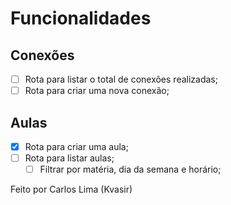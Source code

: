 # Funcionalidades

## Conexões

- [ ] Rota para listar o total de conexões realizadas;
- [ ] Rota para criar uma nova conexão;

## Aulas

- [x] Rota para criar uma aula;
- [ ] Rota para listar aulas;
   - [ ] Filtrar por matéria, dia da semana e horário;

Feito por Carlos Lima (Kvasir)